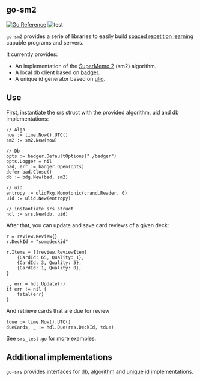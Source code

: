 ## go-sm2

[![Go Reference](https://pkg.go.dev/badge/github.com/revelaction/go-srs)](https://pkg.go.dev/github.com/revelaction/go-sm2)
![test](https://github.com/revelaction/go-sm2/actions/workflows/test.yml/badge.svg)

`go-sm2` provides a serie of libraries to easily build [spaced repetition
learning](https://en.wikipedia.org/wiki/Spaced_repetition) capable programs and
servers.

It currently provides: 

- An implementation of the [SuperMemo 2](https://www.supermemo.com/english/ol/sm2.htm) (sm2) algorithm.
- A local db client based on [badger](https://github.com/outcaste-io/badger).
- A unique id generator based on [ulid](https://github.com/oklog/ulid).

## Use

First, instantiate the srs struct with the provided algorithm, uid and db implementations:

	// Algo
	now := time.Now().UTC()
	sm2 := sm2.New(now)

	// Db
	opts := badger.DefaultOptions("./badger")
	opts.Logger = nil
	bad, err := badger.Open(opts)
	defer bad.Close()
	db := bdg.New(bad, sm2)

    // uid
	entropy := ulidPkg.Monotonic(crand.Reader, 0)
	uid := ulid.New(entropy)

    // instantiate srs struct
	hdl := srs.New(db, uid)


After that, you can update and save card reviews of a given deck:

	r = review.Review{}
	r.DeckId = "somedeckid"

	r.Items = []review.ReviewItem{
		{CardId: 65, Quality: 1},
		{CardId: 3, Quality: 5},
		{CardId: 1, Quality: 0},
	}

	_, err = hdl.Update(r)
	if err != nil {
		fatal(err)
	}


And retrieve cards that are due for review

	tdue := time.Now().UTC()
	dueCards, _ := hdl.Due(res.DeckId, tdue)


See `srs_test.go` for more examples.

## Additional implementations

`go-srs` provides interfaces for [db](db/db.go), [algorithm](algo/algo.go) and
[unique id](uid/uid.go) implementations.

